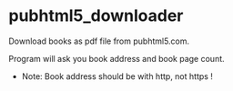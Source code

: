 # pubhtml5_downloader
Download books as pdf file from pubhtml5.com.

Program will ask you book address and book page count.

* Note: Book address should be with http, not https !
